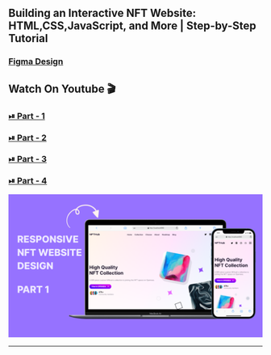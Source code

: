 ## Building an Interactive NFT Website: HTML,CSS,JavaScript, and More | Step-by-Step Tutorial

### [Figma Design](https://www.figma.com/community/file/1268100719044054170)

## Watch On Youtube 🎬

### [⏯ Part - 1](https://youtu.be/7D_YPxa6Bvw)

### [⏯ Part - 2](https://youtu.be/Bi0F5D27Y6I)

### [⏯ Part - 3](https://youtu.be/3sR3zwOgbfo)

### [⏯ Part - 4](https://youtu.be/3sR3zwOgbfo)

![thumbnail](thumbnail.png)

---

